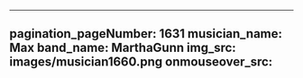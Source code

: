 ------
pagination_pageNumber: 1631
musician_name: Max
band_name: MarthaGunn
img_src: images/musician1660.png
onmouseover_src: 
------